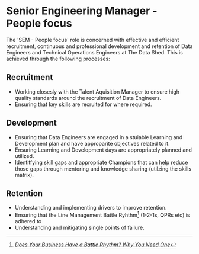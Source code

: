 # Senior Engineering Manager - People focus

The 'SEM - People focus' role is concerned with effective and efficient
recruitment, continuous and professional development and retention of Data
Engineers and Technical Operations Engineers at The Data Shed. This is achieved
through the following processes:

## Recruitment

- Working closesly with the Talent Aquisition Manager to ensure high quality
  standards around the recruitment of Data Engineers.
- Ensuring that key skills are recruited for where required.

## Development

- Ensuring that Data Engineers are engaged in a stuiable Learning and
  Development plan and have approparite objectives related to it.
- Ensuring Learning and Development days are appropriately planned and utilized.
- Identitfying skill gaps and appropriate Champions that can help reduce those
  gaps through mentoring and knowledge sharing (utilzing the skills matrix).

## Retention

- Understanding and implementing drivers to improve retention.
- Ensuring that the Line Management Battle Ryhthm[^1] (1-2-1s, QPRs etc) is
  adhered to
- Understanding and mitigating single points of failure.

[^1]:
    [_Does Your Business Have a Battle Rhythm? Why You Need One_](https://www.business.com/articles/diana-wertz-battle-rhythm/)
